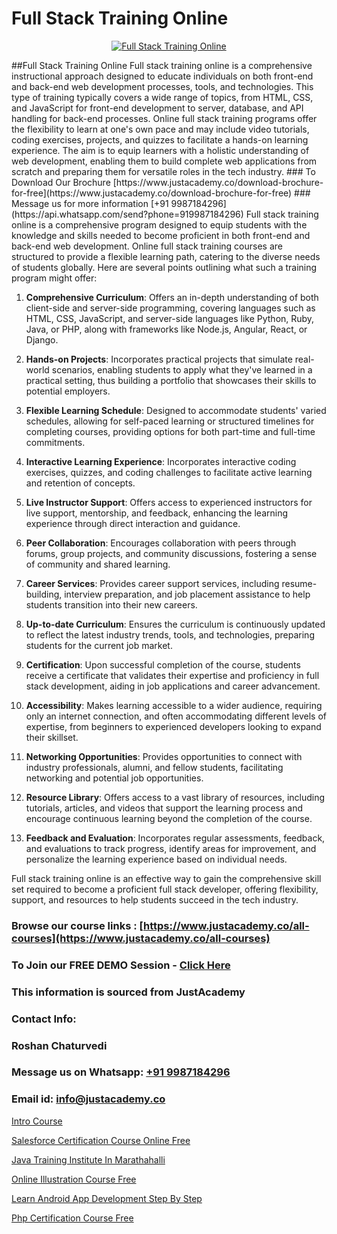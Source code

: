 # Full Stack Training Online

<p align="center">
  <a href="https://justacademy.co/program-detail/full-stack-web-development">
    <img src="https://justacademy.co/storage2/program_images/1704700371.webp" alt="Full Stack Training Online">
  </a>
</p>
##Full Stack Training Online
Full stack training online is a comprehensive instructional approach designed to educate individuals on both front-end and back-end web development processes, tools, and technologies. This type of training typically covers a wide range of topics, from HTML, CSS, and JavaScript for front-end development to server, database, and API handling for back-end processes. Online full stack training programs offer the flexibility to learn at one's own pace and may include video tutorials, coding exercises, projects, and quizzes to facilitate a hands-on learning experience. The aim is to equip learners with a holistic understanding of web development, enabling them to build complete web applications from scratch and preparing them for versatile roles in the tech industry.
### To Download Our Brochure [https://www.justacademy.co/download-brochure-for-free](https://www.justacademy.co/download-brochure-for-free)
### Message us for more information [+91 9987184296](https://api.whatsapp.com/send?phone=919987184296)
Full stack training online is a comprehensive program designed to equip students with the knowledge and skills needed to become proficient in both front-end and back-end web development. Online full stack training courses are structured to provide a flexible learning path, catering to the diverse needs of students globally. Here are several points outlining what such a training program might offer:

1) **Comprehensive Curriculum**: Offers an in-depth understanding of both client-side and server-side programming, covering languages such as HTML, CSS, JavaScript, and server-side languages like Python, Ruby, Java, or PHP, along with frameworks like Node.js, Angular, React, or Django.

2) **Hands-on Projects**: Incorporates practical projects that simulate real-world scenarios, enabling students to apply what they've learned in a practical setting, thus building a portfolio that showcases their skills to potential employers.

3) **Flexible Learning Schedule**: Designed to accommodate students' varied schedules, allowing for self-paced learning or structured timelines for completing courses, providing options for both part-time and full-time commitments.

4) **Interactive Learning Experience**: Incorporates interactive coding exercises, quizzes, and coding challenges to facilitate active learning and retention of concepts.

5) **Live Instructor Support**: Offers access to experienced instructors for live support, mentorship, and feedback, enhancing the learning experience through direct interaction and guidance.

6) **Peer Collaboration**: Encourages collaboration with peers through forums, group projects, and community discussions, fostering a sense of community and shared learning.

7) **Career Services**: Provides career support services, including resume-building, interview preparation, and job placement assistance to help students transition into their new careers.

8) **Up-to-date Curriculum**: Ensures the curriculum is continuously updated to reflect the latest industry trends, tools, and technologies, preparing students for the current job market.

9) **Certification**: Upon successful completion of the course, students receive a certificate that validates their expertise and proficiency in full stack development, aiding in job applications and career advancement.

10) **Accessibility**: Makes learning accessible to a wider audience, requiring only an internet connection, and often accommodating different levels of expertise, from beginners to experienced developers looking to expand their skillset.

11) **Networking Opportunities**: Provides opportunities to connect with industry professionals, alumni, and fellow students, facilitating networking and potential job opportunities.

12) **Resource Library**: Offers access to a vast library of resources, including tutorials, articles, and videos that support the learning process and encourage continuous learning beyond the completion of the course.

13) **Feedback and Evaluation**: Incorporates regular assessments, feedback, and evaluations to track progress, identify areas for improvement, and personalize the learning experience based on individual needs. 

Full stack training online is an effective way to gain the comprehensive skill set required to become a proficient full stack developer, offering flexibility, support, and resources to help students succeed in the tech industry.

### Browse our course links : [https://www.justacademy.co/all-courses](https://www.justacademy.co/all-courses) 
### To Join our FREE DEMO Session - [Click Here](https://www.justacademy.co/register-for-course-demo)


### This information is sourced from JustAcademy
### Contact Info:
### Roshan Chaturvedi
### Message us on Whatsapp: [+91 9987184296](https://api.whatsapp.com/send?phone=919987184296)
### Email id: [info@justacademy.co](mailto:info@justacademy.co)
                
[Intro Course](https://www.linkedin.com/pulse/intro-course-justacademy-berlin-60mne?trackingId=th8GEKnHkh5lhauGPfKclg%3D%3D&lipi=urn%3Ali%3Apage%3Ad_flagship3_company_admin%3B2Ab1xX3KS6Grq8yqy2i6kQ%3D%3D)

[Salesforce Certification Course Online Free](https://www.linkedin.com/pulse/salesforce-certification-course-online-free-justacademy-sunnyvale-m3xlc?trackingId=GzGN9v8dNQsX02ABaRDPyQ%3D%3D&lipi=urn%3Ali%3Apage%3Ad_flagship3_company_admin%3BNFdqqfBkQamwMdOz7MGZnA%3D%3D)

[Java Training Institute In Marathahalli](https://medium.com/@kamblerajas684/java-training-institute-in-marathahalli-f67c6e152095)

[Online Illustration Course Free](https://medium.com/@negishivu99/online-illustration-course-free-705f8278d8ae)

[Learn Android App Development Step By Step](https://justacademyin.github.io/justacademy/learn-android-app-development-step-by-step)

[Php Certification Course Free](https://justacademyin.github.io/justacademy/php-certification-course-free)

